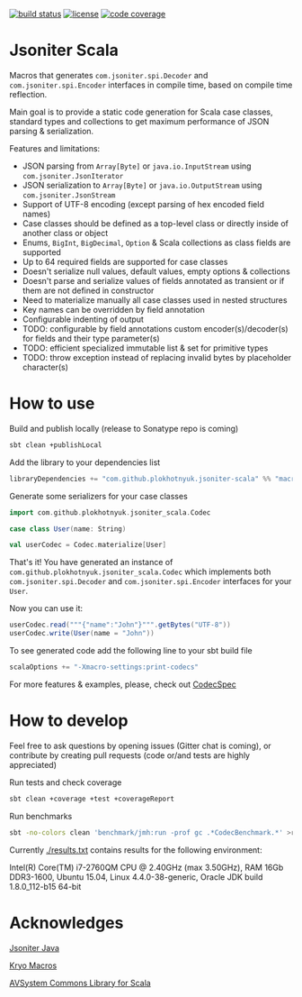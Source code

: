 [![build status](https://travis-ci.org/plokhotnyuk/jsoniter-scala.svg?branch=master)](https://travis-ci.org/plokhotnyuk/jsoniter-scala)
[![license](http://img.shields.io/:license-Apache%202-green.svg)](http://www.apache.org/licenses/LICENSE-2.0.txt)
[![code coverage](https://codecov.io/gh/plokhotnyuk/jsoniter-scala/branch/master/graph/badge.svg)](https://codecov.io/gh/plokhotnyuk/jsoniter-scala)

# Jsoniter Scala

Macros that generates `com.jsoniter.spi.Decoder` and `com.jsoniter.spi.Encoder` interfaces in compile time,
based on compile time reflection.

Main goal is to provide a static code generation for Scala case classes, standard types and collections
to get maximum performance of JSON parsing & serialization.

Features and limitations:
- JSON parsing from `Array[Byte]` or `java.io.InputStream` using `com.jsoniter.JsonIterator`
- JSON serialization to `Array[Byte]` or `java.io.OutputStream` using `com.jsoniter.JsonStream`
- Support of UTF-8 encoding (except parsing of hex encoded field names)
- Case classes should be defined as a top-level class or directly inside of another class or object
- Enums, `BigInt`, `BigDecimal`, `Option` & Scala collections as class fields are supported
- Up to 64 required fields are supported for case classes
- Doesn't serialize null values, default values, empty options & collections
- Doesn't parse and serialize values of fields annotated as transient or if them are not defined in constructor
- Need to materialize manually all case classes used in nested structures
- Key names can be overridden by field annotation
- Configurable indenting of output
- TODO: configurable by field annotations custom encoder(s)/decoder(s) for fields and their type parameter(s)
- TODO: efficient specialized immutable list & set for primitive types
- TODO: throw exception instead of replacing invalid bytes by placeholder character(s)

# How to use

Build and publish locally (release to Sonatype repo is coming)

```sh
sbt clean +publishLocal
```

Add the library to your dependencies list

```sbt
libraryDependencies += "com.github.plokhotnyuk.jsoniter-scala" %% "macros" % "0.1-SNAPSHOT"
```

Generate some serializers for your case classes
    
```scala
import com.github.plokhotnyuk.jsoniter_scala.Codec

case class User(name: String)

val userCodec = Codec.materialize[User]
```

That's it! You have generated an instance of `com.github.plokhotnyuk.jsoniter_scala.Codec` which implements both
`com.jsoniter.spi.Decoder` and `com.jsoniter.spi.Encoder` interfaces for your `User`.

Now you can use it:

```scala
userCodec.read("""{"name":"John"}""".getBytes("UTF-8"))
userCodec.write(User(name = "John"))
```

To see generated code add the following line to your sbt build file

```sbt
scalaOptions += "-Xmacro-settings:print-codecs"
```

For more features & examples, please, check out
[CodecSpec](https://github.com/plokhotnyuk/jsoniter-scala/blob/master/macros/src/test/scala/com/github/plokhotnyuk/jsoniter_scala/CodecSpec.scala)


# How to develop

Feel free to ask questions by opening issues (Gitter chat is coming), or contribute by creating pull requests (code or/and tests are highly appreciated)

Run tests and check coverage

```sh
sbt clean +coverage +test +coverageReport
```

Run benchmarks

```sh
sbt -no-colors clean 'benchmark/jmh:run -prof gc .*CodecBenchmark.*' >results.txt
```

Currently [./results.txt](https://github.com/plokhotnyuk/jsoniter-scala/blob/master/results.txt) contains results for the following environment:

Intel(R) Core(TM) i7-2760QM CPU @ 2.40GHz (max 3.50GHz), RAM 16Gb DDR3-1600, Ubuntu 15.04, Linux 4.4.0-38-generic, Oracle JDK build 1.8.0_112-b15 64-bit


# Acknowledges

[Jsoniter Java](https://github.com/json-iterator/java)

[Kryo Macros](https://github.com/evolution-gaming/kryo-macros)

[AVSystem Commons Library for Scala](https://github.com/AVSystem/scala-commons)